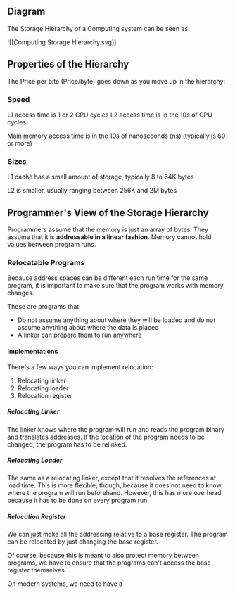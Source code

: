 ## Diagram

The Storage Hierarchy of a Computing system can be seen as:

![[Computing Storage Hierarchy.svg]]

## Properties of the Hierarchy

The Price per bite (Price/byte) goes down as you move up in the hierarchy:

### Speed
L1 access time is 1 or 2 CPU cycles
L2 access time is in the 10s of CPU cycles

Main memory access time is in the 10s of nanoseconds (ns) (typically is 60 or more)


### Sizes

L1 cache has a small amount of storage, typically 8 to 64K bytes

L2 is smaller, usually ranging between 256K and 2M bytes

## Programmer's View of the Storage Hierarchy

Programmers assume that the memory is just an array of bytes. They assume that it is **addressable in a linear fashion**. Memory cannot hold values between program runs.

### Relocatable Programs

Because address spaces can be different each run time for the same program, it is important to make sure that the program works with memory changes. 

These are programs that:
- Do not assume anything about where they will be loaded and do not assume anything about where the data is placed
- A linker can prepare them to run anywhere

#### Implementations

There's a few ways you can implement relocation:
1. Relocating linker
2. Relocating loader
3. Relocation register

##### Relocating Linker

The linker knows where the program will run and reads the program binary and translates addresses. If the location of the program needs to be changed, the program has to be relinked.

##### Relocating Loader

The same as a relocating linker, except that it resolves the references at load time. This is more flexible, though, because it does not need to know where the program will run beforehand. However, this has more overhead because it has to be done on every program run.

##### Relocation Register

We can just make all the addressing relative to a base register. The program can be relocated by just changing the base register. 

Of course, because this is meant to also protect memory between programs, we have to ensure that the programs can't access the base register themselves.

On modern systems, we need to have a 